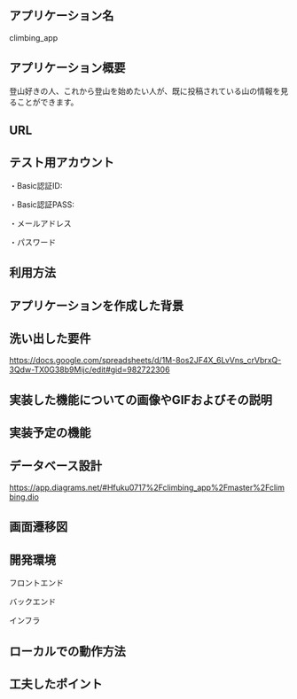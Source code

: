 ## アプリケーション名
climbing_app


## アプリケーション概要
登山好きの人、これから登山を始めたい人が、既に投稿されている山の情報を見ることができます。


## URL




## テスト用アカウント
・Basic認証ID:

・Basic認証PASS:

・メールアドレス

・パスワード



## 利用方法





## アプリケーションを作成した背景



## 洗い出した要件
https://docs.google.com/spreadsheets/d/1M-8os2JF4X_6LvVns_crVbrxQ-3Qdw-TX0G38b9Mijc/edit#gid=982722306


## 実装した機能についての画像やGIFおよびその説明



## 実装予定の機能



## データベース設計
https://app.diagrams.net/#Hfuku0717%2Fclimbing_app%2Fmaster%2Fclimbing.dio


## 画面遷移図



## 開発環境
フロントエンド

バックエンド

インフラ


## ローカルでの動作方法



## 工夫したポイント
